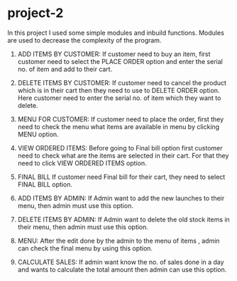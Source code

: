 # project-2
In this project I used some simple modules and inbuild functions. Modules are used to decrease the complexity of the program.
1. ADD ITEMS BY CUSTOMER:
  If customer need to buy an item, first customer need to select the PLACE ORDER option and enter the serial no. of item and add to their cart. 
2. DELETE ITEMS BY CUSTOMER: 
  If customer need to cancel the product which is in their cart then they need to use to DELETE ORDER option. Here customer need to enter the serial no. of item which they want to delete.
3. MENU FOR CUSTOMER: 
  If customer need to place the order, first they need to check the menu what items are available in menu by clicking MENU option.
4. VIEW ORDERED ITEMS: 
  Before going to Final bill option first customer need to check what are the items are selected in their cart. For that they need to click VIEW ORDERED ITEMS option.
4. FINAL BILL
  If customer need Final bill for their cart, they need to select FINAL BILL option.

5. ADD ITEMS BY ADMIN: 
  If Admin want to add the new launches to their menu, then admin must use this option.
6. DELETE ITEMS BY ADMIN: 
  If Admin want to delete the old stock items in their menu, then admin must use this option.
7. MENU: 
  After the edit done by the admin to the menu of items , admin can check the final menu by using this option.
8. CALCULATE SALES: 
  If admin want know the no. of sales done in a day and wants to calculate the total amount then admin can use this option.
